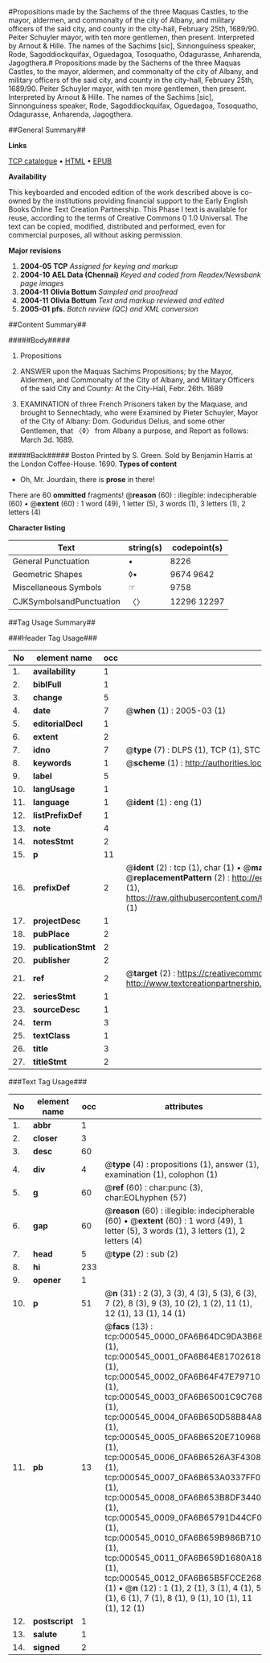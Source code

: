 #Propositions made by the Sachems of the three Maquas Castles, to the mayor, aldermen, and commonalty of the city of Albany, and military officers of the said city, and county in the city-hall, February 25th, 1689/90. Peiter Schuyler mayor, with ten more gentlemen, then present. Interpreted by Arnout & Hille. The names of the Sachims [sic], Sinnonguiness speaker, Rode, Sagoddiockquifax, Oguedagoa, Tosoquatho, Odagurasse, Anharenda, Jagogthera.#
Propositions made by the Sachems of the three Maquas Castles, to the mayor, aldermen, and commonalty of the city of Albany, and military officers of the said city, and county in the city-hall, February 25th, 1689/90. Peiter Schuyler mayor, with ten more gentlemen, then present. Interpreted by Arnout & Hille. The names of the Sachims [sic], Sinnonguiness speaker, Rode, Sagoddiockquifax, Oguedagoa, Tosoquatho, Odagurasse, Anharenda, Jagogthera.

##General Summary##

**Links**

[TCP catalogue](http://www.ota.ox.ac.uk/tcp/)  • 
[HTML](http://tei.it.ox.ac.uk/tcp/Texts-HTML/free/N00/N00434.html)  • 
[EPUB](http://tei.it.ox.ac.uk/tcp/Texts-EPUB/free/N00/N00434.epub)

**Availability**

This keyboarded and encoded edition of the
	       work described above is co-owned by the institutions
	       providing financial support to the Early English Books
	       Online Text Creation Partnership. This Phase I text is
	       available for reuse, according to the terms of Creative
	       Commons 0 1.0 Universal. The text can be copied,
	       modified, distributed and performed, even for
	       commercial purposes, all without asking permission.

**Major revisions**

1. __2004-05__ __TCP__ *Assigned for keying and markup*
1. __2004-10__ __AEL Data (Chennai)__ *Keyed and coded from Readex/Newsbank page images*
1. __2004-11__ __Olivia Bottum__ *Sampled and proofread*
1. __2004-11__ __Olivia Bottum__ *Text and markup reviewed and edited*
1. __2005-01__ __pfs.__ *Batch review (QC) and XML conversion*

##Content Summary##

#####Body#####

1. Propositions

1. ANSWER upon the Maquas Sachims Propositions; by the Mayor, Aldermen, and Commonalty of the City of Albany, and Military Officers of the said City and County: At the City-Hall, Febr. 26th. 1689

1. EXAMINATION of three French Prisoners taken by the Maquase, and brought to Sennechtady, who were Examined by Pieter Schuyler, Mayor of the City of Albany: Dom. Goduridus Delius, and some other Gentlemen, that 〈◊〉 from Albany a purpose, and Report as follows: March 3d. 1689.

#####Back#####
Boston Printed by S. Green. Sold by Benjamin Harris at the London Coffee-House. 1690.
**Types of content**

  * Oh, Mr. Jourdain, there is **prose** in there!

There are 60 **ommitted** fragments! 
 @__reason__ (60) : illegible: indecipherable (60)  •  @__extent__ (60) : 1 word (49), 1 letter (5), 3 words (1), 3 letters (1), 2 letters (4)

**Character listing**


|Text|string(s)|codepoint(s)|
|---|---|---|
|General Punctuation|•|8226|
|Geometric Shapes|◊▪|9674 9642|
|Miscellaneous Symbols|☞|9758|
|CJKSymbolsandPunctuation|〈〉|12296 12297|

##Tag Usage Summary##

###Header Tag Usage###

|No|element name|occ|attributes|
|---|---|---|---|
|1.|__availability__|1||
|2.|__biblFull__|1||
|3.|__change__|5||
|4.|__date__|7| @__when__ (1) : 2005-03 (1)|
|5.|__editorialDecl__|1||
|6.|__extent__|2||
|7.|__idno__|7| @__type__ (7) : DLPS (1), TCP (1), STC (2), NOTIS (1), IMAGE-SET (1), EVANS-CITATION (1)|
|8.|__keywords__|1| @__scheme__ (1) : http://authorities.loc.gov/ (1)|
|9.|__label__|5||
|10.|__langUsage__|1||
|11.|__language__|1| @__ident__ (1) : eng (1)|
|12.|__listPrefixDef__|1||
|13.|__note__|4||
|14.|__notesStmt__|2||
|15.|__p__|11||
|16.|__prefixDef__|2| @__ident__ (2) : tcp (1), char (1)  •  @__matchPattern__ (2) : ([0-9\-]+):([0-9IVX]+) (1), (.+) (1)  •  @__replacementPattern__ (2) : http://eebo.chadwyck.com/downloadtiff?vid=$1&page=$2 (1), https://raw.githubusercontent.com/textcreationpartnership/Texts/master/tcpchars.xml#$1 (1)|
|17.|__projectDesc__|1||
|18.|__pubPlace__|2||
|19.|__publicationStmt__|2||
|20.|__publisher__|2||
|21.|__ref__|2| @__target__ (2) : https://creativecommons.org/publicdomain/zero/1.0/ (1), http://www.textcreationpartnership.org/docs/. (1)|
|22.|__seriesStmt__|1||
|23.|__sourceDesc__|1||
|24.|__term__|3||
|25.|__textClass__|1||
|26.|__title__|3||
|27.|__titleStmt__|2||


###Text Tag Usage###

|No|element name|occ|attributes|
|---|---|---|---|
|1.|__abbr__|1||
|2.|__closer__|3||
|3.|__desc__|60||
|4.|__div__|4| @__type__ (4) : propositions (1), answer (1), examination (1), colophon (1)|
|5.|__g__|60| @__ref__ (60) : char:punc (3), char:EOLhyphen (57)|
|6.|__gap__|60| @__reason__ (60) : illegible: indecipherable (60)  •  @__extent__ (60) : 1 word (49), 1 letter (5), 3 words (1), 3 letters (1), 2 letters (4)|
|7.|__head__|5| @__type__ (2) : sub (2)|
|8.|__hi__|233||
|9.|__opener__|1||
|10.|__p__|51| @__n__ (31) : 2 (3), 3 (3), 4 (3), 5 (3), 6 (3), 7 (2), 8 (3), 9 (3), 10 (2), 1 (2), 11 (1), 12 (1), 13 (1), 14 (1)|
|11.|__pb__|13| @__facs__ (13) : tcp:000545_0000_0FA6B64DC9DA3B68 (1), tcp:000545_0001_0FA6B64E81702618 (1), tcp:000545_0002_0FA6B64F47E79710 (1), tcp:000545_0003_0FA6B65001C9C768 (1), tcp:000545_0004_0FA6B650D58B84A8 (1), tcp:000545_0005_0FA6B6520E710968 (1), tcp:000545_0006_0FA6B6526A3F4308 (1), tcp:000545_0007_0FA6B653A0337FF0 (1), tcp:000545_0008_0FA6B653B8DF3440 (1), tcp:000545_0009_0FA6B65791D44CF0 (1), tcp:000545_0010_0FA6B659B986B710 (1), tcp:000545_0011_0FA6B659D1680A18 (1), tcp:000545_0012_0FA6B65B5FCCE268 (1)  •  @__n__ (12) : 1 (1), 2 (1), 3 (1), 4 (1), 5 (1), 6 (1), 7 (1), 8 (1), 9 (1), 10 (1), 11 (1), 12 (1)|
|12.|__postscript__|1||
|13.|__salute__|1||
|14.|__signed__|2||
